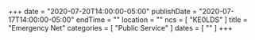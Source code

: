 +++
date = "2020-07-20T14:00:00-05:00"
publishDate = "2020-07-17T14:00:00-05:00"
endTime = ""
location = ""
ncs = [ "KE0LDS" ]
title = "Emergency Net"
categories = [ "Public Service" ]
dates = [ "" ]
+++
